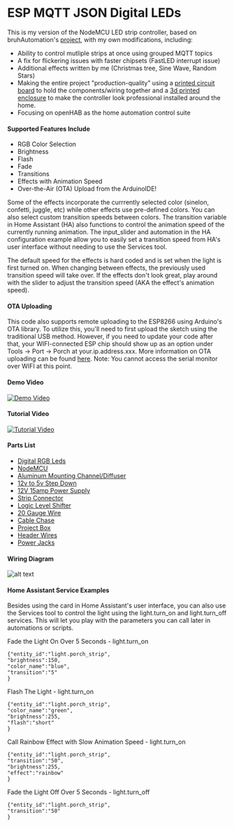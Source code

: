 # ESP MQTT JSON Digital LEDs

This is my version of the NodeMCU LED strip controller, based on bruhAutomation's [project](https://github.com/bruhautomation/ESP-MQTT-JSON-Digital-LEDs), with my own modifications, including:

- Ability to control mutliple strips at once using grouped MQTT topics
- A fix for flickering issues with faster chipsets (FastLED interrupt issue)
- Additional effects written by me (Christmas tree, Sine Wave, Random Stars)
- Making the entire project "production-quality" using a [printed circuit board](https://www.pcbway.com/project/shareproject/NodeMCU_DHT_Sensor_LED_Controller_Breakout_Board_v_1_1.html) to hold the components/wiring together and a [3d printed enclosure](https://www.thingiverse.com/thing:2690563) to make the controller look professional installed around the home.
- Focusing on openHAB as the home automation control suite

#### Supported Features Include
- RGB Color Selection
- Brightness 
- Flash
- Fade
- Transitions
- Effects with Animation Speed
- Over-the-Air (OTA) Upload from the ArduinoIDE!

Some of the effects incorporate the currrently selected color (sinelon, confetti, juggle, etc) while other effects use pre-defined colors. You can also select custom transition speeds between colors. The transition variable in Home Assistant (HA) also functions to control the animation speed of the currently running animation. The input_slider and automation in the HA configuration example allow you to easily set a transition speed from HA's user interface without needing to use the Services tool. 

The default speed for the effects is hard coded and is set when the light is first turned on. When changing between effects, the previously used transition speed will take over. If the effects don't look great, play around with the slider to adjust the transition speed (AKA the effect's animation speed). 

#### OTA Uploading
This code also supports remote uploading to the ESP8266 using Arduino's OTA library. To utilize this, you'll need to first upload the sketch using the traditional USB method. However, if you need to update your code after that, your WIFI-connected ESP chip should show up as an option under Tools -> Port -> Porch at your.ip.address.xxx. More information on OTA uploading can be found [here](http://esp8266.github.io/Arduino/versions/2.0.0/doc/ota_updates/ota_updates.html). Note: You cannot access the serial monitor over WIFI at this point.  


#### Demo Video
[![Demo Video](http://i.imgur.com/cpW2JAX.png)](https://www.youtube.com/watch?v=DQZ4x6Z3678 "Demo - RGB Digital LED Strip controlled using ESP, MQTT, and Home Assistant")

#### Tutorial Video
[![Tutorial Video](http://i.imgur.com/9UMl8Xo.jpg)](https://www.youtube.com/watch?v=9KI36GTgwuQ "The BEST Digital LED Strip Light Tutorial - DIY, WIFI-Controllable via ESP, MQTT, and Home Assistant")

#### Parts List
- [Digital RGB Leds](http://geni.us/8mBml)
- [NodeMCU](http://geni.us/4pVoT)
- [Aluminum Mounting Channel/Diffuser](http://geni.us/JBDhv7)
- [12v to 5v Step Down](http://geni.us/PghhV9)
- [12V 15amp Power Supply](http://geni.us/8rKC)
- [Strip Connector](http://geni.us/OL7tHv)
- [Logic Level Shifter](http://geni.us/4hJAyy)
- [20 Gauge Wire](http://geni.us/2MBYAXF)
- [Cable Chase](http://geni.us/lFqD)
- [Project Box](http://geni.us/kZRgaj)
- [Header Wires](http://geni.us/GniKAX)
- [Power Jacks](http://geni.us/7Ywdut)


#### Wiring Diagram
![alt text](https://github.com/bruhautomation/ESP-MQTT-Digital-LEDs/blob/master/ESP%20MQTT%20Digital%20LEDs%20Wiring%20Diagram.png?raw=true "Wiring Diagram")


#### Home Assistant Service Examples
Besides using the card in Home Assistant's user interface, you can also use the Services tool to control the light using the light.turn_on and light.turn_off services. This will let you play with the parameters you can call later in automations or scripts. 

Fade the Light On Over 5 Seconds - light.turn_on
```
{"entity_id":"light.porch_strip",
"brightness":150,
"color_name":"blue",
"transition":"5"
}
```

Flash The Light - light.turn_on
```
{"entity_id":"light.porch_strip",
"color_name":"green",
"brightness":255,
"flash":"short"
}
```

Call Rainbow Effect with Slow Animation Speed - light.turn_on
```
{"entity_id":"light.porch_strip",
"transition":"50",
"brightness":255,
"effect":"rainbow"
}
```

Fade the Light Off Over 5 Seconds - light.turn_off
```
{"entity_id":"light.porch_strip",
"transition":"50"
}
```
<!--stackedit_data:
eyJoaXN0b3J5IjpbOTc0OTgyMzkzLC0xODk3MDAxMTUxLC0xOD
c0NDgwMTg2LC02MTEzMTg5NThdfQ==
-->